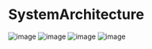 # SystemArchitecture
![image](https://user-images.githubusercontent.com/101112307/164180287-6d431f13-3f80-40d4-a077-0570542c6a38.png)
![image](https://user-images.githubusercontent.com/101112307/164177421-3524b2d7-ea01-4f2a-b243-04c13fa26ee5.png)
![image](https://user-images.githubusercontent.com/101112307/164177504-fdac7710-bde0-4e41-8d56-7f19fe16db6c.png)
![image](https://user-images.githubusercontent.com/101112307/164178952-a1c96da2-6205-4f88-a25e-2e8db18d5691.png)


